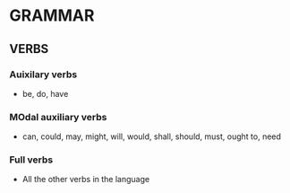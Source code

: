 # GRAMMAR

## VERBS

### Auixilary verbs
- be, do, have

### MOdal auxiliary verbs
- can, could, may, might, will, would, shall, should, must, ought to, need

### Full verbs
- All the other verbs in the language